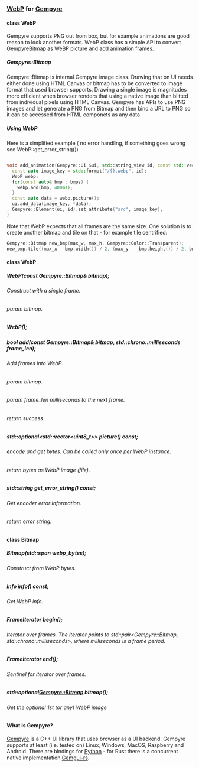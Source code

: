 ### [WebP](http://https://en.wikipedia.org/wiki/WebP "WebP") for [Gempyre](http://https://github.com/mmertama/Gempyre "Gempyre")


####  class WebP

Gempyre supports PNG out from box, but for example animations are good reason to look another formats. WebP class has a simple API to convert GempyreBitmap as WeBP picture and add animation frames.

##### Gempyre::Bitmap

Gempyre::Bitmap is internal Gempyre image class. Drawing that on UI needs either done using HTML Canvas or bitmap has to be converted to image format that used browser supports.  Drawing a single image is magnitudes more efficient when browser renders that using a native image than blitted from individual pixels using HTML Canvas. Gempyre has APIs to use PNG images and let generate a PNG from Bitmap and then bind a URL to PNG so it can be accessed from HTML componets as any data.

 ##### Using WebP

 Here is a simplified example ( no error handling, if something goes wrong see WebP::get_error_string())

```cpp

void add_animation(Gempyre::Ui &ui, std::string_view id, const std::vector<Gempyre::Bitmap>& bmps) {
  const auto image_key = std::format("/{}.webp", id);
  WebP webp;
  for(const auto& bmp : bmps) {
    webp.add(bmp, 400ms);
  }
  const auto data = webp.picture();
  ui.add_data(image_key, *data);
  Gempyre::Element(ui, id).set_attribute("src", image_key);
}

```
Note that WebP expects that all frames are the same size. One solution is to create another bitmap and tile on that - for example tile centrified:

```cpp
Gempyre::Bitmap new_bmp(max_w, max_h, Gempyre::Color::Transparent);
new_bmp.tile((max_x - bmp.width()) / 2, (max_y  - bmp.height()) / 2, bmp);
```

#### class WebP

##### WebP(const Gempyre::Bitmap& bitmap); 
###### Construct with a single frame.
###### param bitmap.
##### WebP();
##### bool add(const Gempyre::Bitmap& bitmap, std::chrono::milliseconds frame_len);
###### Add frames into WebP.
###### param bitmap. 
###### param frame_len milliseconds to the next frame.
###### return success. 
##### std::optional&lt;std::vector&lt;uint8_t&gt;&gt; picture() const;    
###### encode and get bytes. Can be called only once per WebP instance.
###### return bytes as WebP image (file). 
##### std::string get_error_string() const;    
###### Get encoder error information.
###### return error string.

#### class Bitmap

##### Bitmap(std::span<const uint8_t> webp_bytes);
###### Construct from WebP bytes.
##### Info info() const;
###### Get WebP info.
##### FrameIterator begin();
###### Iterator over frames. The iterator points to std::pair<Gempyre::Bitmap, std::chrono::milliseconds>, where milliseconds is a frame period.
##### FrameIterator end();
###### Sentinel for iterator over frames.
##### std::optional<Gempyre::Bitmap> bitmap();
###### Get the optional 1st (or any) WebP image

#### What is Gempyre?

[Gempyre](http://https://github.com/mmertama/Gempyre "Gempyre") is a C++ UI library that uses browser as a UI backend. Gempyre supports at least (i.e. tested on) Linux, Windows, MacOS, Raspberry and Android. There are bindings for [Python](http://https://github.com/mmertama/Gempyre-Python "Python") - for Rust there is a concurrent native implementation [Gemgui-rs](http://https://github.com/mmertama/gemgui-rs "Gemgui-rs").
